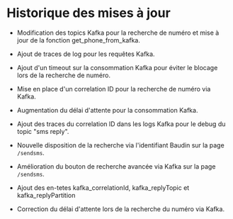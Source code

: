 # Historique des mises à jour

- Modification des topics Kafka pour la recherche de numéro et mise à jour de la fonction get_phone_from_kafka.
- Ajout de traces de log pour les requêtes Kafka.

- Ajout d'un timeout sur la consommation Kafka pour éviter le blocage lors de la recherche de numéro.
- Mise en place d'un correlation ID pour la recherche de numéro via Kafka.
- Augmentation du délai d'attente pour la consommation Kafka.
- Ajout des traces du correlation ID dans les logs Kafka pour le debug du topic "sms reply".
- Nouvelle disposition de la recherche via l'identifiant Baudin sur la page `/sendsms`.
- Amélioration du bouton de recherche avancée via Kafka sur la page `/sendsms`.
- Ajout des en-tetes kafka_correlationId, kafka_replyTopic et kafka_replyPartition
- Correction du délai d'attente lors de la recherche du numéro via Kafka.
